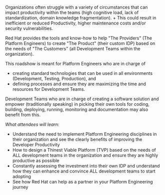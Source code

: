 Organizations often struggle with a variety of circumstances that can impact productivity within the teams (high cognitive load, lack of standardization, domain knowledge fragmentation).  +
This could result in inefficient or reduced Productivity, higher maintenance costs and/or security vulnerabilities.

Red Hat provides the tools and know-how to help "The Providers" (The Platform Engineers) to create "The Product" (their custom IDP) based on the needs of "The Customers" (all Development Teams within the organization).


This roadshow is meant for Platform Engineers who are in charge of 

* creating standard technologies that can be used in all environments (Development, Testing, Production), and
* defining processes and ensure they are maximizing the time and resources for Development Teams.

Development Teams who are  in charge of creating a software solution and empower (traditionally speaking) in picking their own tools for coding, building, deploying, running, monitoring and documentation may also benefit from this.



*What attendees will  learn:*

* Understand the need to implement Platform Engineering disciplines in their organization and see the clearly benefits of improving the Developer Productivity
* How to design a Thinest Viable Platform (TVP) based on the needs of ALL development teams in the organization and ensure they are highly productive as possible
* Constantly assessing the investment into their own IDP and understand how they can enhance and convince ALL development teams to start adopting
* See how Red Hat can help as a partner in your Platform Engineering journey





